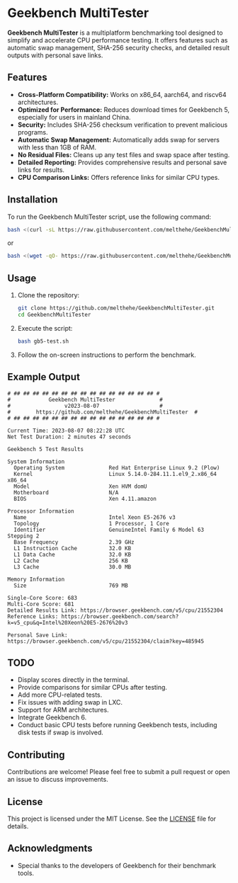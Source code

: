 # Geekbench MultiTester

**Geekbench MultiTester** is a multiplatform benchmarking tool designed to simplify and accelerate CPU performance testing. It offers features such as automatic swap management, SHA-256 security checks, and detailed result outputs with personal save links.

## Features

- **Cross-Platform Compatibility:** Works on x86_64, aarch64, and riscv64 architectures.
- **Optimized for Performance:** Reduces download times for Geekbench 5, especially for users in mainland China.
- **Security:** Includes SHA-256 checksum verification to prevent malicious programs.
- **Automatic Swap Management:** Automatically adds swap for servers with less than 1GB of RAM.
- **No Residual Files:** Cleans up any test files and swap space after testing.
- **Detailed Reporting:** Provides comprehensive results and personal save links for results.
- **CPU Comparison Links:** Offers reference links for similar CPU types.

## Installation

To run the Geekbench MultiTester script, use the following command:

```bash
bash <(curl -sL https://raw.githubusercontent.com/melthehe/GeekbenchMultiTester/main/gb5-test.sh)
```

or

```bash
bash <(wget -qO- https://raw.githubusercontent.com/melthehe/GeekbenchMultiTester/main/gb5-test.sh)
```

## Usage

1. Clone the repository:

   ```bash
   git clone https://github.com/melthehe/GeekbenchMultiTester.git
   cd GeekbenchMultiTester
   ```

2. Execute the script:

   ```bash
   bash gb5-test.sh
   ```

3. Follow the on-screen instructions to perform the benchmark.

## Example Output

```
# ## ## ## ## ## ## ## ## ## ## ## ## ## ## ## #
#            Geekbench MultiTester              #
#                 v2023-08-07                   #
#        https://github.com/melthehe/GeekbenchMultiTester  #
# ## ## ## ## ## ## ## ## ## ## ## ## ## ## ## #

Current Time: 2023-08-07 08:22:28 UTC
Net Test Duration: 2 minutes 47 seconds

Geekbench 5 Test Results

System Information
  Operating System              Red Hat Enterprise Linux 9.2 (Plow)
  Kernel                        Linux 5.14.0-284.11.1.el9_2.x86_64 x86_64
  Model                         Xen HVM domU
  Motherboard                   N/A
  BIOS                          Xen 4.11.amazon

Processor Information
  Name                          Intel Xeon E5-2676 v3
  Topology                      1 Processor, 1 Core
  Identifier                    GenuineIntel Family 6 Model 63 Stepping 2
  Base Frequency                2.39 GHz
  L1 Instruction Cache          32.0 KB
  L1 Data Cache                 32.0 KB
  L2 Cache                      256 KB
  L3 Cache                      30.0 MB

Memory Information
  Size                          769 MB

Single-Core Score: 683
Multi-Core Score: 681
Detailed Results Link: https://browser.geekbench.com/v5/cpu/21552304
Reference Links: https://browser.geekbench.com/search?k=v5_cpu&q=Intel%20Xeon%20E5-2676%20v3

Personal Save Link: https://browser.geekbench.com/v5/cpu/21552304/claim?key=485945
```

## TODO

- Display scores directly in the terminal.
- Provide comparisons for similar CPUs after testing.
- Add more CPU-related tests.
- Fix issues with adding swap in LXC.
- Support for ARM architectures.
- Integrate Geekbench 6.
- Conduct basic CPU tests before running Geekbench tests, including disk tests if swap is involved.

## Contributing

Contributions are welcome! Please feel free to submit a pull request or open an issue to discuss improvements.

## License

This project is licensed under the MIT License. See the [LICENSE](LICENSE) file for details.

## Acknowledgments

- Special thanks to the developers of Geekbench for their benchmark tools.

